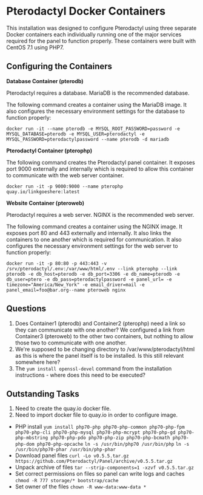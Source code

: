 # Pterodactyl Docker Containers
This installation was designed to configure Pterodactyl using three separate Docker containers each individually running one of the major services required for the panel to function properly. These containers were built with CentOS 7.1 using PHP7.

## Configuring the Containers

**Database Container (pterodb)**

Pterodactyl requires a database. MariaDB is the recommended database.

The following command creates a container using the MariaDB image. It also configures the necessary environment settings for the database to function properly:

`docker run -it --name pterodb -e MYSQL_ROOT_PASSWORD=password -e MYSQL_DATABASE=pterodb -e MYSQL_USER=pterodactyl -e MYSQL_PASSWORD=pterodactylpassword --name pterodb -d mariadb`

**Pterodactyl Container (pterophp)**

The following command creates the Pterodactyl panel container. It exposes port 9000 externally and internally which is required to allow this container to communicate with the web server container.

`docker run -it -p 9000:9000 --name pterophp quay.io/linkgoeshere:latest`

**Website Container (pteroweb)**

Pterodactyl requires a web server. NGINX is the recommended web server.

The following command creates a container using the NGINX image. It exposes port 80 and 443 externally and internally. It also links the containers to one another which is required for communication. It also configures the necessary environment settings for the web server to function properly:

`docker run -it -p 80:80 -p 443:443 -v /srv/pterodactyl/.env:/var/www/html/.env --link pterophp --link pterodb -e db_host=pterodb -e db_port=3306 -e db_name=pterodb -e db_user=ptero -e db_pass=pterodactylpassword -e panel_url= -e timezone="America/New_York" -e email_driver=mail -e panel_email=foo@bar.org--name pteroweb nginx`

## Questions

1) Does Container1 (pterodb) and Container2 (pterophp) need a link so they can communicate with one another? We configured a link from Container3 (pteroweb) to the other two containers, but nothing to allow those two to communicate with one another.  
2) We're supposed to be changing directory to /var/www/pterodactyl/html as this is where the panel itself is to be installed. Is this still relevant somewhere here?  
2) The `yum install openssl-devel` command from the installation instructions - where does this need to be executed?

## Outstanding Tasks

1) Need to create the quay.io docker file.
2) Need to import docker file to quay.io in order to configure image.
- PHP install `yum install php70-php php70-php-common php70-php-fpm php70-php-cli php70-php-mysql php70-php-mcrypt php70-php-gd php70-php-mbstring php70-php-pdo php70-php-zip php70-php-bcmath php70-php-dom php70-php-opcache` `ln -s /usr/bin/php70 /usr/bin/php` `ln -s /usr/bin/php70-phar /usr/bin/php-phar`
- Download panel files `curl -Lo v0.5.5.tar.gz https://github.com/Pterodactyl/Panel/archive/v0.5.5.tar.gz`
- Unpack archive of files `tar --strip-components=1 -xzvf v0.5.5.tar.gz`
- Set correct permissions on files so panel can write logs and caches `chmod -R 777 storage/* bootstrap/cache`
- Set owner of the files `chown -R www-data:www-data *`
